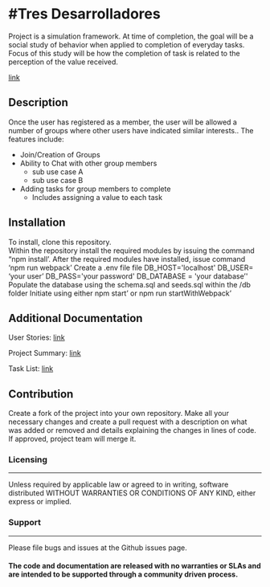 #Tres Desarrolladores
======================
Project is a simulation framework.  At time of completion, the goal will be a social study of behavior when applied to completion of everyday tasks.  Focus of this study will be how the completion of task is related to the perception of the value received.

[link](https://drive.google.com/file/d/1DlABFfgM6XXlF4PChSa2z9lueKi2J8ST/view)


## Description
Once the user has registered as a member, the user will be allowed a number of groups where other users have indicated similar interests..  The features include:  
- Join/Creation of Groups
- Ability to Chat with other group members
  - sub use case A
  - sub use case B
- Adding tasks  for group members to complete
   - Includes assigning a value to each task

## Installation
To install, clone this repository.  
Within the repository install the required modules by issuing the command “npm install’.
After the required modules have installed, issue command ‘npm run webpack’
Create a .env file file 
DB_HOST='localhost'
DB_USER= ‘your user’
DB_PASS='your password'
DB_DATABASE = 'your database’'
Populate the database using the schema.sql and seeds.sql within the /db folder
Initiate using either npm start’ or npm run startWithWebpack’

## Additional Documentation
User Stories:
[link](https://docs.google.com/document/d/10IqDIRzSWmF7BDJJiWpJ5Ma5JCNU81roGJ4cHwPvKoc/edit?usp=sharing)

Project Summary:
[link](https://docs.google.com/document/d/1BPKl1S4Bamxk72B3B_FE4_GigqVTLiJpA9bGmqoWhMM/edit?usp=sharing)

Task List:
[link](https://trello.com/b/Zw1Zbngf/project)

## Contribution
Create a fork of the project into your own repository. Make all your necessary changes and create a pull request with a description on what was added or removed and details explaining the changes in lines of code. If approved, project team will merge it.

### Licensing
---------
Unless required by applicable law or agreed to in writing, software distributed WITHOUT WARRANTIES OR CONDITIONS OF ANY KIND, either express or implied.  


### Support
-------
Please file bugs and issues at the Github issues page. 
#### The code and documentation are released with no warranties or SLAs and are intended to be supported through a community driven process.
